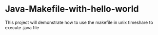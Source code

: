 # Java-Makefile-with-hello-world
This project will demonstrate how to use the makefile in unix timeshare to execute .java file
